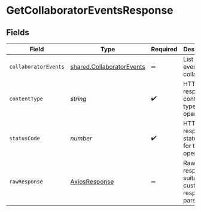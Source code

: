 # GetCollaboratorEventsResponse


## Fields

| Field                                                                         | Type                                                                          | Required                                                                      | Description                                                                   |
| ----------------------------------------------------------------------------- | ----------------------------------------------------------------------------- | ----------------------------------------------------------------------------- | ----------------------------------------------------------------------------- |
| `collaboratorEvents`                                                          | [shared.CollaboratorEvents](../../../sdk/models/shared/collaboratorevents.md) | :heavy_minus_sign:                                                            | List of events on collaborator                                                |
| `contentType`                                                                 | *string*                                                                      | :heavy_check_mark:                                                            | HTTP response content type for this operation                                 |
| `statusCode`                                                                  | *number*                                                                      | :heavy_check_mark:                                                            | HTTP response status code for this operation                                  |
| `rawResponse`                                                                 | [AxiosResponse](https://axios-http.com/docs/res_schema)                       | :heavy_minus_sign:                                                            | Raw HTTP response; suitable for custom response parsing                       |